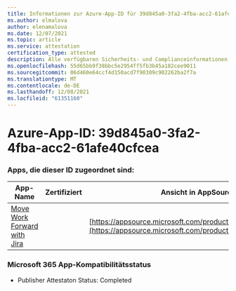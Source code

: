```yaml
---
title: Informationen zur Azure-App-ID für 39d845a0-3fa2-4fba-acc2-61afe40cfcea
ms.author: elmalova
author: elenamalova
ms.date: 12/07/2021
ms.topic: article
ms.service: attestation
certification_type: attested
description: Alle verfügbaren Sicherheits- und Complianceinformationen für 39d845a0-3fa2-4fba-acc2-61afe40cfcea.
ms.openlocfilehash: 55d65bb9f38bbc5e2954ff5fb3b45a182cee9011
ms.sourcegitcommit: 06d460e64ccf4d150acd7f90309c902262ba2f7a
ms.translationtype: MT
ms.contentlocale: de-DE
ms.lasthandoff: 12/08/2021
ms.locfileid: "61351160"
---
```

# <a name="azure-app-id-39d845a0-3fa2-4fba-acc2-61afe40cfcea"></a>Azure-App-ID: 39d845a0-3fa2-4fba-acc2-61afe40cfcea


### <a name="apps-associated-with-this-id"></a>Apps, die dieser ID zugeordnet sind:
| **App-Name** | **Zertifiziert** | **Ansicht in AppSource** |
|--------------|---------------|-----------------------|
| [Move Work Forward with Jira](https://docs.microsoft.com/microsoft-365-app-certification/forward/WA200002855) |  | [https://appsource.microsoft.com/product/office/WA200002855](https://appsource.microsoft.com/product/office/WA200002855) |

### <a name="microsoft-365-app-compliance-status"></a>Microsoft 365 App-Kompatibilitätsstatus
- Publisher Attestaton Status: Completed
